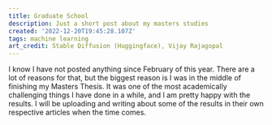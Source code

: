 ```yaml
---
title: Graduate School
description: Just a short post about my masters studies
created: '2022-12-20T19:45:28.107Z'
tags: machine learning
art_credit: Stable Diffusion (Huggingface), Vijay Rajagopal
---
```


I know I have not posted anything since February of this year. There are a lot of reasons for that, but the biggest reason is I was in the middle of finishing my Masters Thesis. It was one of the most academically challenging things I have done in a while, and I am pretty happy with the results. I will be uploading and writing about some of the results in their own respective articles when the time comes.
<!-- more -->

